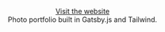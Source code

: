 <p align="center">
  <a href="https://www.photo.tsukinode.com">
    Visit the website
  </a>
  </br>
Photo portfolio built in Gatsby.js and Tailwind.
</p>
